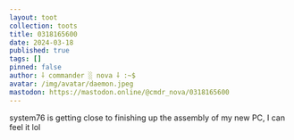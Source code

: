 ```yaml
---
layout: toot
collection: toots
title: 0318165600
date: 2024-03-18
published: true
tags: []
pinned: false
author: ⸸ commander ░ nova ⸸ :~$
avatar: /img/avatar/daemon.jpeg
mastodon: https://mastodon.online/@cmdr_nova/0318165600
---
```


system76 is getting close to finishing up the assembly of my new PC, I can feel it lol
